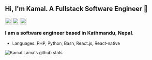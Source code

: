 ## Hi, I'm Kamal. A Fullstack Software Engineer 👋

<a href="https://twitter.com/kamal09rumba">
  <img align="left" alt="Kamal's Twitter" width="22px" src="https://cdn.jsdelivr.net/npm/simple-icons@v3/icons/twitter.svg" />
</a>
<a href="https://www.linkedin.com/in/kamal09rumba/">
  <img align="left" alt="Kamal's Linkdein" width="22px" src="https://cdn.jsdelivr.net/npm/simple-icons@v3/icons/linkedin.svg" />
</a>
<a href="https://github.com/kamal09rumba">
  <img align="left" alt="Kamal's Github" width="22px" src="https://cdn.jsdelivr.net/npm/simple-icons@v3/icons/github.svg" />
</a>
<br>

### I am a software engineer based in Kathmandu, Nepal.
- Languages: PHP, Python, Bash, React.js, React-native

![Kamal Lama's github stats](https://github-readme-stats.vercel.app/api?username=kamal09rumba&show_icons=true&theme=gruvbox)

